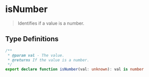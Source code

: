 # isNumber

> Identifies if a value is a number.

## Type Definitions

```ts
/**
 * @param val - The value.
 * @returns If the value is a number.
 */
export declare function isNumber(val: unknown): val is number
```
